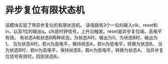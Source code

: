# 异步复位有限状态机

该模块实现了带异步复位的有限状态机。
该电路有3个一位的输入clk、reset和in，以及1位的输出q。clk是时钟信号，上升沿触发。reset是异步复位端，高电平有效。
有状态A和状态B两种状态。为状态A时，输出为0。为状态B时，输出为1。
当为状态A时，若in为高电平，保持状态A，若in为低电平，转换为状态B。
当为状态B时，若in为高电平，保持状态B，若in为低电平，转换为状态A。
当异步复位信号有效时，回到状态B。
